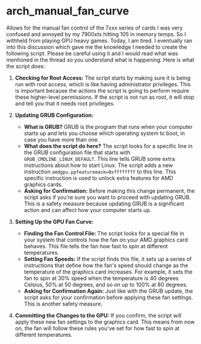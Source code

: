 # arch_manual_fan_curve
Allows for the manual fan control of the 7xxx series of cards
I was very confused and annoyed by my 7900xtx hitting 105 in memory temps. So I withheld from playing GPU heavy games. Today, I am tired. 
I eventually ran into this discussion which gave me the knowledge I needed to create the following script. Please be careful using it and
I would read what was mentioned in the thread so you understand what is happening. Here is what the script does:

1. **Checking for Root Access:**
   The script starts by making sure it is being run with root access, which is like having administrator privileges. This is important because the actions the script is going to perform require these higher-level permissions. If the script is not run as root, it will stop and tell you that it needs root privileges.

2. **Updating GRUB Configuration:**
   - **What is GRUB?** GRUB is the program that runs when your computer starts up and lets you choose which operating system to boot, in case you have more than one.
   - **What does the script do here?** The script looks for a specific line in the GRUB configuration file that starts with `GRUB_CMDLINE_LINUX_DEFAULT`. This line tells GRUB some extra instructions about how to start Linux. The script adds a new instruction `amdgpu.ppfeaturemask=0xffffffff` to this line. This specific instruction is used to unlock extra features for AMD graphics cards.
   - **Asking for Confirmation:** Before making this change permanent, the script asks if you're sure you want to proceed with updating GRUB. This is a safety measure because updating GRUB is a significant action and can affect how your computer starts up.

3. **Setting Up the GPU Fan Curve:**
   - **Finding the Fan Control File:** The script looks for a special file in your system that controls how the fan on your AMD graphics card behaves. This file tells the fan how fast to spin at different temperatures.
   - **Setting Fan Speeds:** If the script finds this file, it sets up a series of instructions that define how the fan's speed should change as the temperature of the graphics card increases. For example, it sets the fan to spin at 30% speed when the temperature is 40 degrees Celsius, 50% at 50 degrees, and so on up to 100% at 80 degrees.
   - **Asking for Confirmation Again:** Just like with the GRUB update, the script asks for your confirmation before applying these fan settings. This is another safety measure.

4. **Committing the Changes to the GPU:**
   If you confirm, the script will apply these new fan settings to the graphics card. This means from now on, the fan will follow these rules you've set for how fast to spin at different temperatures.
